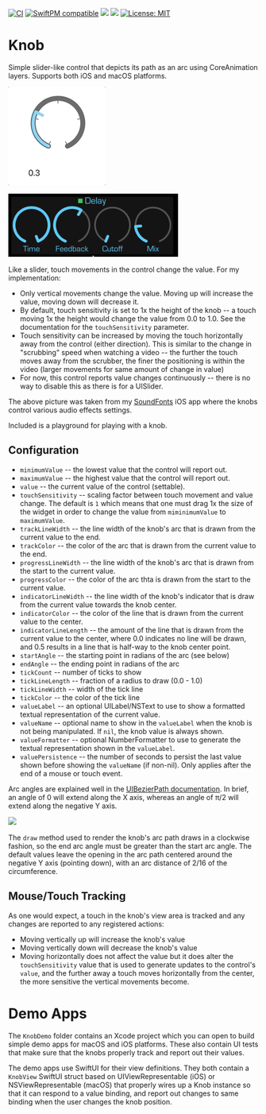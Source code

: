 [![CI](https://github.com/bradhowes/Knob/workflows/CI/badge.svg)](https://github.com/bradhowes/Knob)
[![SwiftPM compatible](https://img.shields.io/badge/SwiftPM-compatible-brightgreen.svg)](https://swift.org/package-manager/)
[![](https://img.shields.io/endpoint?url=https%3A%2F%2Fswiftpackageindex.com%2Fapi%2Fpackages%2Fbradhowes%2FKnob%2Fbadge%3Ftype%3Dplatforms)](https://swiftpackageindex.com/bradhowes/Knob)
[![](https://img.shields.io/endpoint?url=https%3A%2F%2Fswiftpackageindex.com%2Fapi%2Fpackages%2Fbradhowes%2FKnob%2Fbadge%3Ftype%3Dswift-versions)](https://swiftpackageindex.com/bradhowes/Knob)
[![License: MIT](https://img.shields.io/badge/License-MIT-yellow.svg)](https://opensource.org/licenses/MIT)

# Knob

Simple slider-like control that depicts its path as an arc using CoreAnimation layers. Supports both iOS and macOS 
platforms.

![](KnobMove.gif)


![](example.png)

Like a slider, touch movements in the control change the value. For my implementation:

* Only vertical movements change the value. Moving up will increase the value, moving down will decrease it.
* By default, touch sensitivity is set to 1x the height of the knob -- a touch moving 1x the height would
  change the value from 0.0 to 1.0. See the documentation for the `touchSensitivity` parameter.
* Touch sensitivity can be increased by moving the touch horizontally away from the control (either direction).
  This is similar to the change in "scrubbing" speed when watching a video -- the further the touch moves away
  from the scrubber, the finer the positioning is within the video (larger movements for same amount of change in value)
* For now, this control reports value changes continuously -- there is no way to disable this as there is for
  a UISlider.

The above picture was taken from my [SoundFonts](https://github.com/bradhowes/SoundFonts) iOS app where the
knobs control various audio effects settings.

Included is a playground for playing with a knob.

## Configuration

* `minimumValue` -- the lowest value that the control will report out.
* `maximumValue` -- the highest value that the control will report out.
* `value` -- the current value of the control (settable).
* `touchSensitivity` -- scaling factor between touch movement and value change. The default is `1` which means that one
must drag 1x the size of the widget in order to change the value from `miminimumValue` to `maximumValue`.
* `trackLineWidth` -- the line width of the knob's arc that is drawn from the current value to the end.
* `trackColor` -- the color of the arc that is drawn from the current value to the end.
* `progressLineWidth` -- the line width of the knob's arc that is drawn from the start to the current value.
* `progressColor` -- the color of the arc thta is drawn from the start to the current value.
* `indicatorLineWidth` -- the line width of the knob's indicator that is draw from the current value towards the 
knob center.
* `indicatorColor` -- the color of the line that is drawn from the current value to the center.
* `indicatorLineLength` -- the amount of the line that is drawn from the current value to the center, where 0.0 
indicates no line will be drawn, and 0.5 results in a line that is half-way to the knob center point.
* `startAngle` -- the starting point in radians of the arc (see below)
* `endAngle` -- the ending point in radians of the arc
* `tickCount` -- number of ticks to show
* `tickLineLength` -- fraction of a radius to draw (0.0 - 1.0)
* `tickLineWidth` -- width of the tick line
* `tickColor` -- the color of the tick line
* `valueLabel` -- an optional UILabel/NSText to use to show a formatted textual representation of the current value.
* `valueName` -- optional name to show in the `valueLabel` when the knob is not being manipulated. If `nil`, the knob 
value is always shown.
* `valueFormatter` -- optional NumberFormatter to use to generate the textual representation shown in the `valueLabel`.
* `valuePersistence` -- the number of seconds to persist the last value shown before showing the `valueName` 
(if non-nil). Only applies after the end of a mouse or touch event.

Arc angles are explained well in the 
[UIBezierPath documentation](https://developer.apple.com/documentation/uikit/uibezierpath/1624358-init). In brief, an 
angle of 0 will extend along the X axis, whereas an angle of π/2 will extend along the negative Y axis.

![](https://docs-assets.developer.apple.com/published/741002b545/radians_circle_4de280d3-557c-4d69-8f12-efed200dbbd3.jpg)

The `draw` method used to render the knob's arc path draws in a clockwise fashion, so the end arc angle must be greater 
than the start arc angle. The default values leave the opening in the arc path centered around the negative Y axis 
(pointing down), with an arc distance of 2/16 of the circumference.

## Mouse/Touch Tracking

As one would expect, a touch in the knob's view area is tracked and any changes are reported to any registered actions:

* Moving vertically up will increase the knob's value
* Moving vertically down will decrease the knob's value
* Moving horizontally does not affect the value but it does alter the `touchSensitivity` value that is used to generate 
updates to the control's `value`, and the further away a touch moves horizontally from the center, the more sensitive 
the vertical movements become.

# Demo Apps

The `KnobDemo` folder contains an Xcode project which you can open to build simple demo apps for macOS and iOS 
platforms. These also contain UI tests that make sure that the knobs properly track and report out their values.

The demo apps use SwiftUI for their view definitions. They both contain a `KnobView` SwiftUI struct based on 
UIViewRepresentable (iOS) or NSViewRepresentable (macOS) that properly wires up a Knob instance so that it can respond
to a value binding, and report out changes to same binding when the user changes the knob position.
